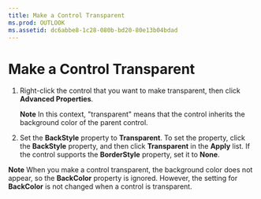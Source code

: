```yaml
---
title: Make a Control Transparent
ms.prod: OUTLOOK
ms.assetid: dc6abbe8-1c28-080b-bd20-80e13b04bdad
---
```



# Make a Control Transparent

1. Right-click the control that you want to make transparent, then click  **Advanced Properties**. 
    
     **Note**  In this context, "transparent" means that the control inherits the background color of the parent control.
2. Set the  **BackStyle** property to **Transparent**. To set the property, click the  **BackStyle** property, and then click **Transparent** in the **Apply** list. If the control supports the **BorderStyle** property, set it to **None**. 
    

 **Note**  When you make a control transparent, the background color does not appear, so the  **BackColor** property is ignored. However, the setting for **BackColor** is not changed when a control is transparent.


